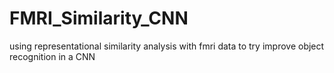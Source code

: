 # FMRI_Similarity_CNN
 using representational similarity analysis with fmri data to try improve object recognition in a CNN
